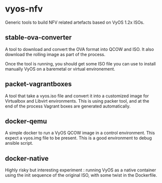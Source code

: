 # vyos-nfv

Generic tools to build NFV related artefacts based on VyOS 1.2x ISOs.

## stable-ova-converter

A tool to download and convert the OVA format into QCOW and ISO. It also download the rolling image as part of the process.

Once the tool is running, you should get some ISO file you can use to install manually VyOS on a baremetal or virtual environement.

## packet-vagrantboxes

A tool that take a vyos.iso file and convert it into a customized image for Virtualbox and Libvirt environments. This is using packer tool, and at the end of the process Vagrant boxes are generated automatically.

## docker-qemu

A simple docker to run a VyOS QCOW image in a control environment. This expect a vyos.img file to be present. This is a good environment to debug ansible script.

## docker-native

Highly risky but interesting experiment : running VyOS as a native container using the init sequence of the original ISO, with some twist in the Dockerfile.